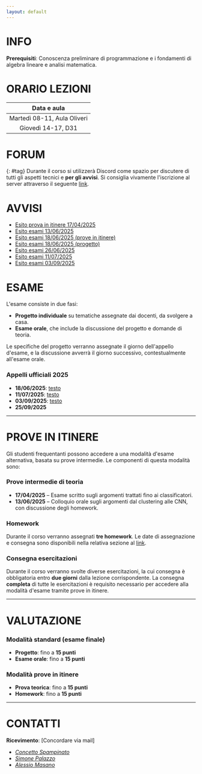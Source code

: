```yaml
---
layout: default
---
```


# INFO

**Prerequisiti**: Conoscenza preliminare di programmazione e i fondamenti di algebra lineare e analisi matematica.

# ORARIO LEZIONI

| Data e aula            |
| :----------------: |
| Martedì 08-11, Aula Oliveri |
| Giovedì 14-17, D31 |

# FORUM 
{: #tag}
Durante il corso si utilizzerà Discord come spazio per discutere di tutti gli aspetti tecnici e **per gli avvisi**. Si consiglia vivamente l'iscrizione al server attraverso il seguente [link](https://discord.gg/f7uFfzZGqd).

# AVVISI

- [Esito prova in itinere 17/04/2025](https://studentiunict-my.sharepoint.com/:b:/g/personal/simone_palazzo_unict_it/Ea9Mzx1M2zxNnI9T3aChdUEBxjN2py-j2WcVVcAdV-pMHw?e=pmalFR)
- [Esito esami 13/06/2025](https://studentiunict-my.sharepoint.com/:b:/g/personal/simone_palazzo_unict_it/EbXdEwFx7wNEve1d5yTyg0QBpmFNUYKASby5Bf88cG_Pvg?e=vUA4ZZ)
- [Esito esami 18/06/2025 (prove in itinere)](https://studentiunict-my.sharepoint.com/:b:/g/personal/simone_palazzo_unict_it/EZ8P35iHhTdArP8B_mjhnc0BdXcntvt0DP_f8h0OEvPkqw?e=M7ItiH)
- [Esito esami 18/06/2025 (progetto)](https://studentiunict-my.sharepoint.com/:b:/g/personal/simone_palazzo_unict_it/ER85ngXQ1DVBg4n_Ddl162IBSxDadPckmJIldfVXR1hUAw?e=1ahPfQ)
- [Esito esami 26/06/2025](https://studentiunict-my.sharepoint.com/:b:/g/personal/simone_palazzo_unict_it/EZ66xFRS9HpHhA3B6cYvOXwBkQKD0dwVwjvP8keBsYvf-g?e=3lSMmh)
- [Esito esami 11/07/2025](https://studentiunict-my.sharepoint.com/:b:/g/personal/simone_palazzo_unict_it/ESqMrJsVD5JCki-fFvQUWEoBuSmf9Mqceas8nvg9Gxphmg?e=YsKPjZ)
- [Esito esami 03/09/2025](https://studentiunict-my.sharepoint.com/:b:/g/personal/simone_palazzo_unict_it/EUflbvcEY29DmsAth6vX0_0BTzTpXG4qD3Tcpqe5s8b3yQ?e=fc2f2M)

# ESAME

L'esame consiste in due fasi:

- **Progetto individuale** su tematiche assegnate dai docenti, da svolgere a casa.
- **Esame orale**, che include la discussione del progetto e domande di teoria.

Le specifiche del progetto verranno assegnate il giorno dell'appello d'esame, e la discussione avverrà il giorno successivo, contestualmente all'esame orale.

### Appelli ufficiali 2025
- **18/06/2025**: [testo](https://studentiunict-my.sharepoint.com/:b:/g/personal/simone_palazzo_unict_it/EUf8kxKST1pAqirR9iNFoFUB3UrCyAiErPF6OWTrm2FR6A?e=ds00bw)
- **11/07/2025**: [testo](https://studentiunict-my.sharepoint.com/:b:/g/personal/simone_palazzo_unict_it/EdzQvSK97TZMuJD1ovatVWgBotTkV4ZV-6g4Uc11nPrqUg?e=8FbX4A)
- **03/09/2025**: [testo](https://studentiunict-my.sharepoint.com/:b:/g/personal/simone_palazzo_unict_it/EQ2Smhbc3kBJizI63lnh-tAB_eqHgQos5b9u6BDn2RHcZQ?e=O99RfF)
- **25/09/2025**

---

# PROVE IN ITINERE

Gli studenti frequentanti possono accedere a una modalità d'esame alternativa, basata su prove intermedie. Le componenti di questa modalità sono:

### Prove intermedie di teoria
- **17/04/2025** – Esame scritto sugli argomenti trattati fino ai classificatori.
- **13/06/2025** – Colloquio orale sugli argomenti dal clustering alle CNN, con discussione degli homework.

### Homework
Durante il corso verranno assegnati **tre homework**. Le date di assegnazione e consegna sono disponibili nella relativa sezione al [link](./homework.md).

### Consegna esercitazioni
Durante il corso verranno svolte diverse esercitazioni, la cui consegna è obbligatoria entro **due giorni** dalla lezione corrispondente. La consegna **completa** di tutte le esercitazioni è requisito necessario per accedere alla modalità d'esame tramite prove in itinere.

---

# VALUTAZIONE

### Modalità standard (esame finale)
- **Progetto**: fino a **15 punti**
- **Esame orale**: fino a **15 punti**

### Modalità prove in itinere
- **Prova teorica**: fino a **15 punti**
- **Homework**: fino a **15 punti**


---
# CONTATTI

**Ricevimento**: [Concordare via mail]

- *[Concetto Spampinato](mailto:concetto.spampinato@unict.it)*
- *[Simone Palazzo](mailto:simone.palazzo@unict.it)*
- *[Alessio Masano](mailto:alessio.masano@phd.unict.it)*


